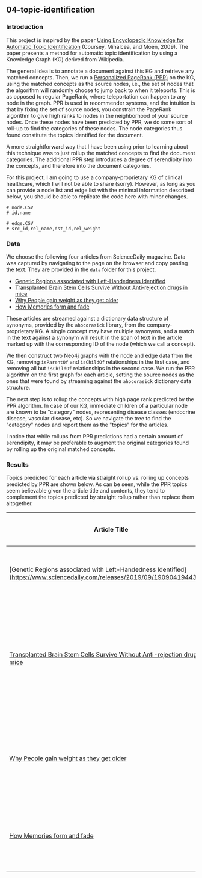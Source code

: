 ## 04-topic-identification

### Introduction

This project is inspired by the paper [Using Encyclopedic Knowledge for Automatic Topic Identification](https://www.aclweb.org/anthology/W09-1126) (Coursey, Mihalcea, and Moen, 2009). The paper presents a method for automatic topic identification by using a Knowledge Graph (KG) derived from Wikipedia.

The general idea is to annotate a document against this KG and retrieve any matched concepts. Then, we run a [Personalized PageRank (PPR)](https://neo4j.com/docs/graph-algorithms/current/algorithms/page-rank/#algorithms-pagerank-personalized) on the KG, using the matched concepts as the source nodes, i.e., the set of nodes that the algorithm will randomly choose to jump back to when it teleports. This is as opposed to regular PageRank, where teleportation can happen to any node in the graph. PPR is used in recommender systems, and the intuition is that by fixing the set of source nodes, you constrain the PageRank algorithm to give high ranks to nodes in the neighborhood of your source nodes. Once these nodes have been predicted by PPR, we do some sort of roll-up to find the categories of these nodes. The node categories thus found constitute the topics identified for the document.

A more straightforward way that I have been using prior to learning about this technique was to just rollup the matched concepts to find the document categories. The additional PPR step introduces a degree of serendipity into the concepts, and therefore into the document categories.

For this project, I am going to use a company-proprietary KG of clinical healthcare, which I will not be able to share (sorry). However, as long as you can provide a node list and edge list with the minimal information described below, you should be able to replicate the code here with minor changes.

    # node.CSV
    # id,name

    # edge.CSV
    # src_id,rel_name,dst_id,rel_weight

### Data

We choose the following four articles from ScienceDaily magazine. Data was captured by navigating to the page on the browser and copy pasting the text. They are provided in the `data` folder for this project.

- [Genetic Regions associated with Left-Handedness Identified](https://www.sciencedaily.com/releases/2019/09/190904194433.htm)
- [Transplanted Brain Stem Cells Survive Without Anti-rejection drugs in mice](https://www.sciencedaily.com/releases/2019/09/190916092109.htm)
- [Why People gain weight as they get older](https://www.sciencedaily.com/releases/2019/09/190909193211.htm)
- [How Memories form and fade](https://www.sciencedaily.com/releases/2019/08/190823140729.htm)

These articles are streamed against a dictionary data structure of synonyms, provided by the `ahocorasick` library, from the company-proprietary KG. A single concept may have multiple synonyms, and a match in the text against a synonym will result in the span of text in the article marked up with the corresponding ID of the node (which we call a concept). 

We then construct two Neo4j graphs with the node and edge data from the KG, removing `isParentOf` and `isChildOf` relationships in the first case, and removing all but `isChildOf` relationships in the second case. We run the PPR algorithm on the first graph for each article, setting the source nodes as the ones that were found by streaming against the `ahocorasick` dictionary data structure.

The next step is to rollup the concepts with high page rank predicted by the PPR algorithm. In case of our KG, immediate children of a particular node are known to be "category" nodes, representing disease classes (endocrine disease, vascular disease, etc). So we navigate the tree to find the "category" nodes and report them as the "topics" for the articles.

I notice that while rollups from PPR predictions had a certain amount of serendipity, it may be preferable to augment the original categories found by rolling up the original matched concepts.

### Results

Topics predicted for each article via straight rollup vs. rolling up concepts predicted by PPR are shown below. As can be seen, while the PPR topics seem believable given the article title and contents, they tend to complement the topics predicted by straight rollup rather than replace them altogether.

| Article Title                                              | Topics predicted from annotations | Topics predicted after PPR        |
|------------------------------------------------------------|-----------------------------------|-----------------------------------|
| [Genetic Regions associated with Left-Handedness Identified](https://www.sciencedaily.com/releases/2019/09/190904194433.htm|) | 'neoplasm and/or hamartoma', 'female genital and obstetric disorder' | 'neoplasm and/or hamartoma', 'disorder characterized by pain', 'disorder by body site', 'physical disorder', 'inflammatory disorder' |
| [Transplanted Brain Stem Cells Survive Without Anti-rejection drugs in mice](https://www.sciencedaily.com/releases/2019/09/190916092109.htm) | 'hereditary disorder', 'neoplasm and/or hamartoma', 'physical disorder' | 'degenerative disorder', 'disorder characterized by pain', 'female genital and obstetric disorder', 'disorder by body site', 'physical disorder', 'inflammatory disorder' |
| [Why People gain weight as they get older](https://www.sciencedaily.com/releases/2019/09/190909193211.htm) | 'nutrition and metabolism disorders', 'neoplasm and/or hamartoma', 'disorder by body site' | 'degenerative disorder', 'disorder characterized by pain', 'disorder by body site', 'physical disorder', 'inflammatory disorder' |
| [How Memories form and fade](https://www.sciencedaily.com/releases/2019/08/190823140729.htm) | 'mental disorder', 'neoplasm and/or hamartoma', 'disorder by body site', 'physical disorder' | 'disorder characterized by pain', 'disorder by body site', 'physical disorder', 'inflammatory disorder' |


